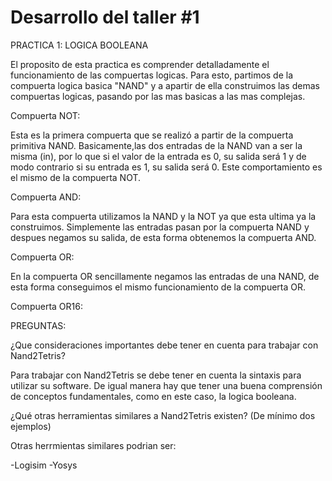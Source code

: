 # Desarrollo del taller #1

PRACTICA 1: LOGICA BOOLEANA

El proposito de esta practica es comprender detalladamente el funcionamiento de las compuertas logicas. Para esto, partimos de la compuerta logica basica "NAND" y a apartir de ella construimos 
las demas compuertas logicas, pasando por las mas basicas a las mas complejas.

Compuerta NOT:

Esta es la primera compuerta que se realizó a partir de la compuerta primitiva NAND. Basicamente,las dos entradas de la NAND van a ser la misma (in), por lo que si el valor de la entrada es 0, su salida será 1 y de modo 
contrario si su entrada es 1, su salida será 0. Este comportamiento es el mismo de la compuerta NOT.

Compuerta AND:

Para esta compuerta utilizamos la NAND y la NOT ya que esta ultima ya la construimos. Simplemente las entradas pasan por la compuerta NAND y despues negamos su salida, de esta forma obtenemos la compuerta AND.

Compuerta OR: 

En la compuerta OR sencillamente negamos las entradas de una NAND, de esta forma conseguimos el mismo funcionamiento de la compuerta OR. 

Compuerta OR16: 



PREGUNTAS: 

¿Que consideraciones importantes debe tener en cuenta para trabajar con Nand2Tetris?

Para trabajar con Nand2Tetris se debe tener en cuenta la sintaxis para utilizar su software. De igual manera hay que tener una buena comprensión de conceptos fundamentales, como en este caso, la logica booleana.

¿Qué otras herramientas similares a Nand2Tetris existen? (De mínimo dos ejemplos)

Otras herrmientas similares podrian ser:

-Logisim 
-Yosys
